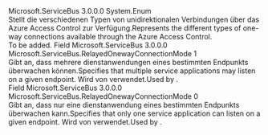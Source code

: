 <Type Name="RelayedOnewayConnectionMode" FullName="Microsoft.ServiceBus.RelayedOnewayConnectionMode">
  <TypeSignature Language="C#" Value="public enum RelayedOnewayConnectionMode" />
  <TypeSignature Language="ILAsm" Value=".class public auto ansi sealed RelayedOnewayConnectionMode extends System.Enum" />
  <TypeSignature Language="DocId" Value="T:Microsoft.ServiceBus.RelayedOnewayConnectionMode" />
  <TypeSignature Language="VB.NET" Value="Public Enum RelayedOnewayConnectionMode" />
  <TypeSignature Language="F#" Value="type RelayedOnewayConnectionMode = " />
  <AssemblyInfo>
    <AssemblyName>Microsoft.ServiceBus</AssemblyName>
    <AssemblyVersion>3.0.0.0</AssemblyVersion>
  </AssemblyInfo>
  <Base>
    <BaseTypeName>System.Enum</BaseTypeName>
  </Base>
  <Docs>
    <summary><span data-ttu-id="8cce6-101">Stellt die verschiedenen Typen von unidirektionalen Verbindungen über das Azure Access Control zur Verfügung.</span><span class="sxs-lookup"><span data-stu-id="8cce6-101">Represents the different types of one-way connections available through the Azure Access Control.</span></span></summary>
    <remarks>To be added.</remarks>
  </Docs>
  <Members>
    <Member MemberName="Multicast">
      <MemberSignature Language="C#" Value="Multicast" />
      <MemberSignature Language="ILAsm" Value=".field public static literal valuetype Microsoft.ServiceBus.RelayedOnewayConnectionMode Multicast = int32(1)" />
      <MemberSignature Language="DocId" Value="F:Microsoft.ServiceBus.RelayedOnewayConnectionMode.Multicast" />
      <MemberSignature Language="VB.NET" Value="Multicast" />
      <MemberSignature Language="F#" Value="Multicast = 1" Usage="Microsoft.ServiceBus.RelayedOnewayConnectionMode.Multicast" />
      <MemberType>Field</MemberType>
      <AssemblyInfo>
        <AssemblyName>Microsoft.ServiceBus</AssemblyName>
        <AssemblyVersion>3.0.0.0</AssemblyVersion>
      </AssemblyInfo>
      <ReturnValue>
        <ReturnType>Microsoft.ServiceBus.RelayedOnewayConnectionMode</ReturnType>
      </ReturnValue>
      <MemberValue>1</MemberValue>
      <Docs>
        <summary><span data-ttu-id="8cce6-102">Gibt an, dass mehrere dienstanwendungen eines bestimmten Endpunkts überwachen können.</span><span class="sxs-lookup"><span data-stu-id="8cce6-102">Specifies that multiple service applications may listen on a given endpoint.</span></span> <span data-ttu-id="8cce6-103">Wird von <see cref="T:Microsoft.ServiceBus.NetEventRelayBinding" /> verwendet.</span><span class="sxs-lookup"><span data-stu-id="8cce6-103">Used by <see cref="T:Microsoft.ServiceBus.NetEventRelayBinding" />.</span></span> </summary>
      </Docs>
    </Member>
    <Member MemberName="Unicast">
      <MemberSignature Language="C#" Value="Unicast" />
      <MemberSignature Language="ILAsm" Value=".field public static literal valuetype Microsoft.ServiceBus.RelayedOnewayConnectionMode Unicast = int32(0)" />
      <MemberSignature Language="DocId" Value="F:Microsoft.ServiceBus.RelayedOnewayConnectionMode.Unicast" />
      <MemberSignature Language="VB.NET" Value="Unicast" />
      <MemberSignature Language="F#" Value="Unicast = 0" Usage="Microsoft.ServiceBus.RelayedOnewayConnectionMode.Unicast" />
      <MemberType>Field</MemberType>
      <AssemblyInfo>
        <AssemblyName>Microsoft.ServiceBus</AssemblyName>
        <AssemblyVersion>3.0.0.0</AssemblyVersion>
      </AssemblyInfo>
      <ReturnValue>
        <ReturnType>Microsoft.ServiceBus.RelayedOnewayConnectionMode</ReturnType>
      </ReturnValue>
      <MemberValue>0</MemberValue>
      <Docs>
        <summary><span data-ttu-id="8cce6-104">Gibt an, dass nur eine dienstanwendung eines bestimmten Endpunkts überwachen kann.</span><span class="sxs-lookup"><span data-stu-id="8cce6-104">Specifies that only one service application can listen on a given endpoint.</span></span> <span data-ttu-id="8cce6-105">Wird von <see cref="T:Microsoft.ServiceBus.NetOnewayRelayBinding" /> verwendet.</span><span class="sxs-lookup"><span data-stu-id="8cce6-105">Used by <see cref="T:Microsoft.ServiceBus.NetOnewayRelayBinding" />.</span></span></summary>
      </Docs>
    </Member>
  </Members>
</Type>